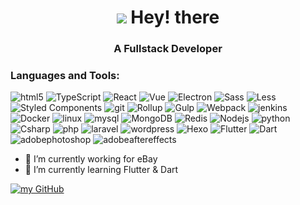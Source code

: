 <h1 align="center"><img src="https://emojis.slackmojis.com/emojis/images/1607077101/11614/pop_cat.gif?1607077101" /> Hey! there</h1>
<h3 align="center">A Fullstack Developer</h3>

<h3 align=left>Languages and Tools:</h3><p><img alt=html5 src="https://img.shields.io/badge/-HTML5-E34F26?style=flat-square&logo=html5&logoColor=white"> <img alt=TypeScript src="https://img.shields.io/badge/-TypeScript-007ACC?style=flat-square&logo=typescript&logoColor=white"> <img alt=React src="https://img.shields.io/badge/-React-45b8d8?style=flat-square&logo=react&logoColor=white"> <img alt=Vue src="https://img.shields.io/badge/-Vue-45b8d8?style=flat-square&logo=vue.js&logoColor=white"> <img alt=Electron src="https://img.shields.io/badge/-Electron-45b8d8?style=flat-square&logo=electron&logoColor=white"> <img alt=Sass src="https://img.shields.io/badge/-Sass-CC6699?style=flat-square&logo=sass&logoColor=white"> <img alt=Less src="https://img.shields.io/badge/-Less-CC6699?style=flat-square&logo=less&logoColor=white"> <img alt="Styled Components"src="https://img.shields.io/badge/-Styled_Components-CC6699?style=flat-square&logo=styled-components&logoColor=white"> <img alt=git src="https://img.shields.io/badge/-Git-F05032?style=flat-square&logo=git&logoColor=white"> <img alt=Rollup src="https://img.shields.io/badge/-Rollup-EC4A3F?style=flat-square&logo=rollup.js&logoColor=white"> <img alt=Gulp src="https://img.shields.io/badge/-Gulp-EC4A3F?style=flat-square&logo=gulp&logoColor=white"> <img alt=Webpack src="https://img.shields.io/badge/-Webpack-F05032?style=flat-square&logo=webpack&logoColor=white"> <img alt=jenkins src="https://img.shields.io/badge/-Jenkins-45b8d8?style=flat-square&logo=jenkins&logoColor=white"> <img alt=Docker src="https://img.shields.io/badge/-Docker-46a2f1?style=flat-square&logo=docker&logoColor=white"> <img alt=linux src="https://img.shields.io/badge/-Linux-46a2f1?style=flat-square&logo=linux&logoColor=white"> <img alt=mysql src="https://img.shields.io/badge/-Mysql-13aa52?style=flat-square&logo=mysql&logoColor=white"> <img alt=MongoDB src="https://img.shields.io/badge/-MongoDB-13aa52?style=flat-square&logo=mongodb&logoColor=white"> <img alt=Redis src="https://img.shields.io/badge/-Redis-13aa52?style=flat-square&logo=redis&logoColor=white"> <img alt=Nodejs src="https://img.shields.io/badge/-Nodejs-blue?style=flat-square&logo=Node.js&logoColor=white"> <img alt=python src="https://img.shields.io/badge/-Python-blue?style=flat-square&logo=python&logoColor=white"> <img alt=Csharp src="https://img.shields.io/badge/-Csharp-blue?style=flat-square&logo=c-sharp&logoColor=white"> <img alt=php src="https://img.shields.io/badge/-Php-blue?style=flat-square&logo=php&logoColor=white"> <img alt=laravel src="https://img.shields.io/badge/-Laravel-blueviolet?style=flat-square&logo=laravel&logoColor=white"> <img alt=wordpress src="https://img.shields.io/badge/-Wordpress-blueviolet?style=flat-square&logo=wordpress&logoColor=white"> <img alt=Hexo src="https://img.shields.io/badge/-Hexo-blueviolet?style=flat-square&logo=hexo&logoColor=white"> <img alt=Flutter src="https://img.shields.io/badge/-Flutter-important?style=flat-square&logo=flutter&logoColor=white"> <img alt=Dart src="https://img.shields.io/badge/-Dart-important?style=flat-square&logo=dart&logoColor=white"> <img alt=adobephotoshop src="https://img.shields.io/badge/-Adobe Photoshop-43853d?style=flat-square&logo=adobe-photoshop&logoColor=white"> <img alt=adobeaftereffects src="https://img.shields.io/badge/-Adobe AfterEffects-43853d?style=flat-square&logo=adobe-after-effects&logoColor=white">


- 🔭 I’m currently working for eBay
- 🌱 I’m currently learning Flutter & Dart

[![my GitHub](https://github-readme-stats.vercel.app/api?username=Hojondo&amp;show_icons=true)]()


<!--
**Hojondo/Hojondo** is a ✨ _special_ ✨ repository because its `README.md` (this file) appears on your GitHub profile.

Here are some ideas to get you started:

- 🔭 I’m currently working on ...
- 🌱 I’m currently learning ...
- 👯 I’m looking to collaborate on ...
- 🤔 I’m looking for help with ...
- 💬 Ask me about ...
- 📫 How to reach me: ...
- 😄 Pronouns: ...
- ⚡ Fun fact: ...
-->
